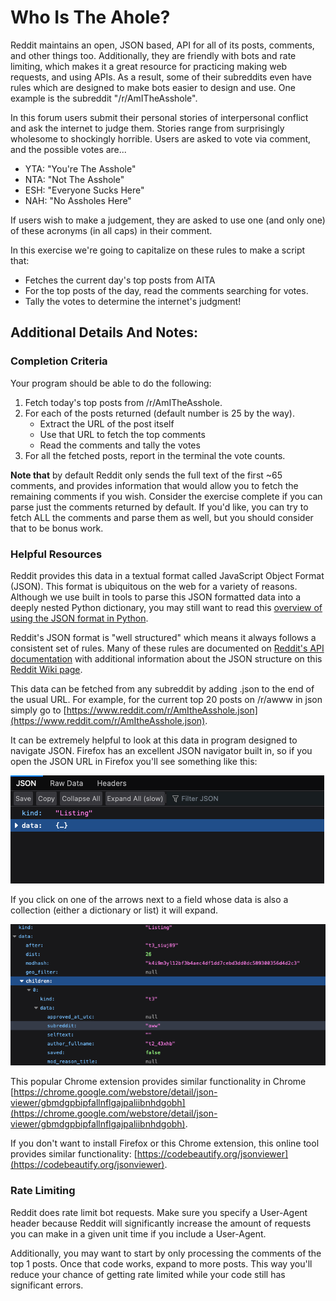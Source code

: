 # Who Is The Ahole?

Reddit maintains an open, JSON based, API for all of its posts, comments, and other things too. Additionally, they are friendly with bots and rate limiting, which makes it a great resource for practicing making web requests, and using APIs. As a result, some of their subreddits even have rules which are designed to make bots easier to design and use. One example is the subreddit "/r/AmITheAsshole".

In this forum users submit their personal stories of interpersonal conflict and ask the internet to judge them. Stories range from surprisingly wholesome to shockingly horrible. Users are asked to vote via comment, and the possible votes are...

* YTA: "You're The Asshole"
* NTA: "Not The Asshole"
* ESH: "Everyone Sucks Here"
* NAH: "No Assholes Here"

If users wish to make a judgement, they are asked to use one (and only one) of these acronyms (in all caps) in their comment.

In this exercise we're going to capitalize on these rules to make a script that:

* Fetches the current day's top posts from AITA
* For the top posts of the day, read the comments searching for votes.
* Tally the votes to determine the internet's judgment!

## Additional Details And Notes:

### Completion Criteria

Your program should be able to do the following:

1. Fetch today's top posts from /r/AmITheAsshole.
2. For each of the posts returned (default number is 25 by the way).
    * Extract the URL of the post itself
    * Use that URL to fetch the top comments
    * Read the comments and tally the votes
3. For all the fetched posts, report in the terminal the vote counts.

**Note that** by default Reddit only sends the full text of the first ~65 comments, and provides information that would allow you to fetch the remaining comments if you wish. Consider the exercise complete if you can parse just the comments returned by default. If you'd like, you can try to fetch ALL the comments and parse them as well, but you should consider that to be bonus work.

### Helpful Resources

Reddit provides this data in a textual format called JavaScript Object Format (JSON). This format is ubiquitous on the web for a variety of reasons. Although we use built in tools to parse this JSON formatted data into a deeply nested Python dictionary, you may still want to read this [overview of using the JSON format in Python](https://realpython.com/python-json/).

Reddit's JSON format is "well structured" which means it always follows a consistent set of rules. Many of these rules are documented on [Reddit's API documentation](https://www.reddit.com/dev/api) with additional information about the JSON structure on this [Reddit Wiki page](https://github.com/reddit-archive/reddit/wiki/JSON).

This data can be fetched from any subreddit by adding .json to the end of the usual URL. For example, for the current top 20 posts on /r/awww in json simply go to [https://www.reddit.com/r/AmItheAsshole.json](https://www.reddit.com/r/AmItheAsshole.json).

It can be extremely helpful to look at this data in program designed to navigate JSON. Firefox has an excellent JSON navigator built in, so if you open the JSON URL in Firefox you'll see something like this:

![](assets/firefox-json.png)

If you click on one of the arrows next to a field whose data is also a collection (either a dictionary or list) it will expand.

![](assets/firefox-json-expanded.png)

This popular Chrome extension provides similar functionality in Chrome [https://chrome.google.com/webstore/detail/json-viewer/gbmdgpbipfallnflgajpaliibnhdgobh](https://chrome.google.com/webstore/detail/json-viewer/gbmdgpbipfallnflgajpaliibnhdgobh). 

If you don't want to install Firefox or this Chrome extension, this online tool provides similar functionality: [https://codebeautify.org/jsonviewer](https://codebeautify.org/jsonviewer).

### Rate Limiting

Reddit does rate limit bot requests. Make sure you specify a User-Agent header because Reddit will significantly increase the amount of requests you can make in a given unit time if you include a User-Agent.

Additionally, you may want to start by only processing the comments of the top 1 posts. Once that code works, expand to more posts. This way you'll reduce your chance of getting rate limited while your code still has significant errors.